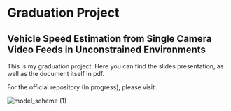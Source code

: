 # Graduation Project

## Vehicle Speed Estimation from Single Camera Video Feeds in Unconstrained Environments

This is my graduation project. Here you can find the slides presentation, as well as the document itself in pdf.

For the official repository (In progress), please visit:

![model_scheme (1)](https://user-images.githubusercontent.com/41920808/133958734-f2f9f094-7bb5-4afd-a537-56eb11ca8f85.png)
